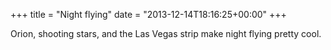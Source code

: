 +++
title = "Night flying"
date = "2013-12-14T18:16:25+00:00"
+++

Orion, shooting stars, and the Las Vegas strip make night flying pretty cool.
			